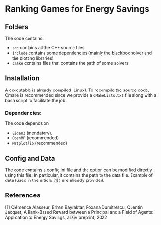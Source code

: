 Ranking Games for Energy Savings
============

Folders
------------

The code contains:

  * `src` contains all the C++ source files
  * `include` contains some dependencies (mainly the blackbox solver and the plotting libraries)
  * `cmake` contains files that contains the path of some solvers


Installation
------------

A executable is already compiled (Linux). To recompile the source code, Cmake is recommended since we
provide a `CMakeLists.txt` file along with a bash script to facilitate the job.

### Dependencies: ###
The code depends on 
  * `Eigen3` (mendatory),
  * `OpenMP` (recommended)
  * `Matplotlib` (recommended)

Config and Data
------------

The code contains a config.ini file and the option can be modified directly using this file.
In particular, it contains the path to the data file. Example of data (used in the article [[1]](#1) )
are already provided.


## References
<a id="1">[1]</a> 
Clémence Alasseur, Erhan Bayraktar, Roxana Dumitrescu, Quentin Jacquet,
A Rank-Based Reward between a Principal and a Field of Agents: Application to Energy Savings, arXiv preprint, 2022

